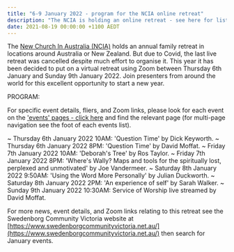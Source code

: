 ```yaml
---
title: "6-9 January 2022 - program for the NCIA online retreat"
description: "The NCIA is holding an online retreat - see here for list of events"
date: 2021-08-19 00:00:00 +1100 AEDT
---
```


The [New Church In Australia (NCIA)](http://newchurch.net.au/) holds an annual family retreat in locations around Australia or New Zealand. But due to Covid, the last live retreat was cancelled despite much effort to organise it. This year it has been decided to put on a virtual retreat using Zoom between Thursday 6th January and Sunday 9th January 2022. Join presenters from around the world for this excellent opportunity to start a new year.

PROGRAM:

For specific event details, fliers, and Zoom links, please look for each event on the ['events' pages - click here](https://swedenborg.com.au/events/) and find the relevant page (for multi-page navigation see the foot of each events list).

~ Thursday 6th January 2022 10AM: 'Question Time' by Dick Keyworth.
~ Thursday 6th January 2022 8PM: 'Question Time' by David Moffat.
~ Friday 7th January 2022 10AM: 'Deborah's Tree' by Ros Taylor.
~ Friday 7th January 2022 8PM: 'Where's Wally? Maps and tools for the spiritually lost, perplexed and unmotivated' by Joe Vandermeer.
~ Saturday 8th January 2022 9:50AM: 'Using the Word More Personally' by Julian Duckworth.
~ Saturday 8th January 2022 2PM: 'An experience of self' by Sarah Walker.
~ Sunday 9th January 2022 10:30AM: Service of Worship live streamed by David Moffat.

For more news, event details, and Zoom links relating to this retreat see the Swedenborg Community Victoria website at [https://www.swedenborgcommunityvictoria.net.au/](https://www.swedenborgcommunityvictoria.net.au/) then search for January events.
